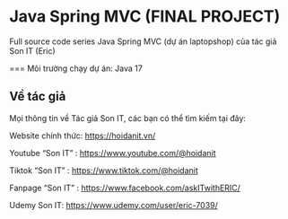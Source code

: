 # Java Spring MVC (FINAL PROJECT)
Full source code series Java Spring MVC (dự án laptopshop) của tác giả Son IT (Eric)

===
Môi trường chạy dự án: Java 17

## Về tác giả
Mọi thông tin về Tác giả Son IT, các bạn có thể tìm kiếm tại đây:

Website chính thức: https://hoidanit.vn/

Youtube “Son IT” : https://www.youtube.com/@hoidanit

Tiktok “Son IT” :  https://www.tiktok.com/@hoidanit

Fanpage “Son IT” : https://www.facebook.com/askITwithERIC/

Udemy Son IT: https://www.udemy.com/user/eric-7039/

